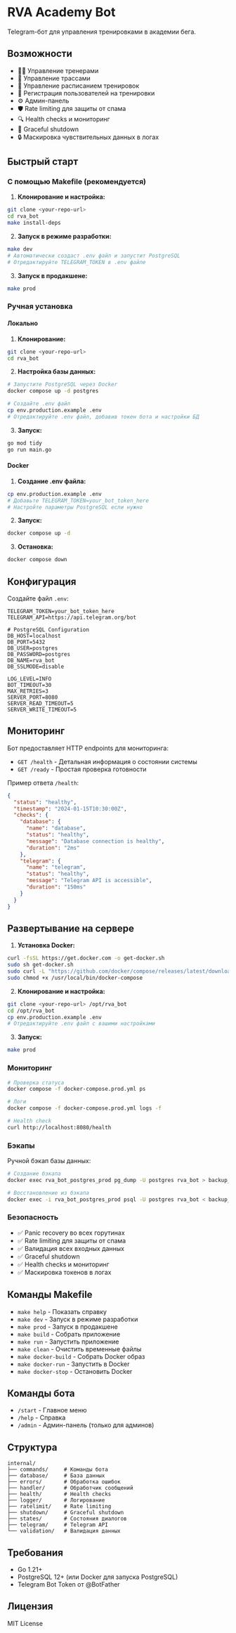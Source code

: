 # RVA Academy Bot

Telegram-бот для управления тренировками в академии бега.

## Возможности

- 👨‍🏫 Управление тренерами
- 🏁 Управление трассами  
- 📅 Управление расписанием тренировок
- 📝 Регистрация пользователей на тренировки
- ⚙️ Админ-панель
- 🛡️ Rate limiting для защиты от спама
- 🔍 Health checks и мониторинг
- 🚀 Graceful shutdown
- 🔒 Маскировка чувствительных данных в логах

## Быстрый старт

### С помощью Makefile (рекомендуется)

1. **Клонирование и настройка:**
```bash
git clone <your-repo-url>
cd rva_bot
make install-deps
```

2. **Запуск в режиме разработки:**
```bash
make dev
# Автоматически создаст .env файл и запустит PostgreSQL
# Отредактируйте TELEGRAM_TOKEN в .env файле
```

3. **Запуск в продакшене:**
```bash
make prod
```

### Ручная установка

#### Локально

1. **Клонирование:**
```bash
git clone <your-repo-url>
cd rva_bot
```

2. **Настройка базы данных:**
```bash
# Запустите PostgreSQL через Docker
docker compose up -d postgres

# Создайте .env файл
cp env.production.example .env
# Отредактируйте .env файл, добавив токен бота и настройки БД
```

3. **Запуск:**
```bash
go mod tidy
go run main.go
```

#### Docker

1. **Создание .env файла:**
```bash
cp env.production.example .env
# Добавьте TELEGRAM_TOKEN=your_bot_token_here
# Настройте параметры PostgreSQL если нужно
```

2. **Запуск:**
```bash
docker compose up -d
```

3. **Остановка:**
```bash
docker compose down
```

## Конфигурация

Создайте файл `.env`:
```env
TELEGRAM_TOKEN=your_bot_token_here
TELEGRAM_API=https://api.telegram.org/bot

# PostgreSQL Configuration
DB_HOST=localhost
DB_PORT=5432
DB_USER=postgres
DB_PASSWORD=postgres
DB_NAME=rva_bot
DB_SSLMODE=disable

LOG_LEVEL=INFO
BOT_TIMEOUT=30
MAX_RETRIES=3
SERVER_PORT=8080
SERVER_READ_TIMEOUT=5
SERVER_WRITE_TIMEOUT=5
```

## Мониторинг

Бот предоставляет HTTP endpoints для мониторинга:

- `GET /health` - Детальная информация о состоянии системы
- `GET /ready` - Простая проверка готовности

Пример ответа `/health`:
```json
{
  "status": "healthy",
  "timestamp": "2024-01-15T10:30:00Z",
  "checks": {
    "database": {
      "name": "database",
      "status": "healthy",
      "message": "Database connection is healthy",
      "duration": "2ms"
    },
    "telegram": {
      "name": "telegram", 
      "status": "healthy",
      "message": "Telegram API is accessible",
      "duration": "150ms"
    }
  }
}
```

## Развертывание на сервере

1. **Установка Docker:**
```bash
curl -fsSL https://get.docker.com -o get-docker.sh
sudo sh get-docker.sh
sudo curl -L "https://github.com/docker/compose/releases/latest/download/docker-compose-$(uname -s)-$(uname -m)" -o /usr/local/bin/docker-compose
sudo chmod +x /usr/local/bin/docker-compose
```

2. **Клонирование и настройка:**
```bash
git clone <your-repo-url> /opt/rva_bot
cd /opt/rva_bot
cp env.production.example .env
# Отредактируйте .env файл с вашими настройками
```

3. **Запуск:**
```bash
make prod
```

### Мониторинг

```bash
# Проверка статуса
docker compose -f docker-compose.prod.yml ps

# Логи
docker compose -f docker-compose.prod.yml logs -f

# Health check
curl http://localhost:8080/health
```

### Бэкапы

Ручной бэкап базы данных:
```bash
# Создание бэкапа
docker exec rva_bot_postgres_prod pg_dump -U postgres rva_bot > backup_$(date +%Y%m%d_%H%M%S).sql

# Восстановление из бэкапа
docker exec -i rva_bot_postgres_prod psql -U postgres rva_bot < backup_file.sql
```

### Безопасность

- ✅ Panic recovery во всех горутинах
- ✅ Rate limiting для защиты от спама
- ✅ Валидация всех входных данных
- ✅ Graceful shutdown
- ✅ Health checks и мониторинг
- ✅ Маскировка токенов в логах

## Команды Makefile

- `make help` - Показать справку
- `make dev` - Запуск в режиме разработки
- `make prod` - Запуск в продакшене
- `make build` - Собрать приложение
- `make run` - Запустить приложение
- `make clean` - Очистить временные файлы
- `make docker-build` - Собрать Docker образ
- `make docker-run` - Запустить в Docker
- `make docker-stop` - Остановить Docker

## Команды бота

- `/start` - Главное меню
- `/help` - Справка
- `/admin` - Админ-панель (только для админов)

## Структура

```
internal/
├── commands/     # Команды бота
├── database/     # База данных
├── errors/       # Обработка ошибок
├── handler/      # Обработчик сообщений
├── health/       # Health checks
├── logger/       # Логирование
├── ratelimit/    # Rate limiting
├── shutdown/     # Graceful shutdown
├── states/       # Состояния диалогов
├── telegram/     # Telegram API
└── validation/   # Валидация данных
```

## Требования

- Go 1.21+
- PostgreSQL 12+ (или Docker для запуска PostgreSQL)
- Telegram Bot Token от @BotFather

## Лицензия

MIT License